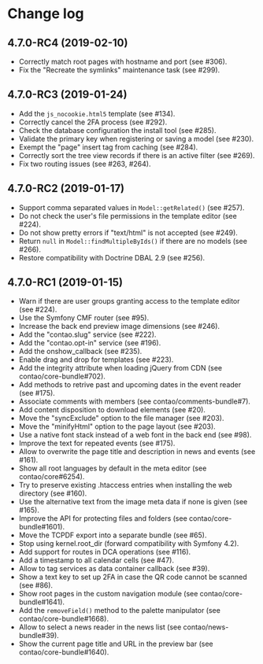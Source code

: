 # Change log

## 4.7.0-RC4 (2019-02-10)

 * Correctly match root pages with hostname and port (see #306).
 * Fix the "Recreate the symlinks" maintenance task (see #299).

## 4.7.0-RC3 (2019-01-24)

 * Add the `js_nocookie.html5` template (see #134).
 * Correctly cancel the 2FA process (see #292).
 * Check the database configuration the install tool (see #285).
 * Validate the primary key when registering or saving a model (see #230).
 * Exempt the "page" insert tag from caching (see #284).
 * Correctly sort the tree view records if there is an active filter (see #269).
 * Fix two routing issues (see #263, #264). 

## 4.7.0-RC2 (2019-01-17)

 * Support comma separated values in `Model::getRelated()` (see #257).
 * Do not check the user's file permissions in the template editor (see #224).
 * Do not show pretty errors if "text/html" is not accepted (see #249).
 * Return `null` in `Model::findMultipleByIds()` if there are no models (see #266).
 * Restore compatibility with Doctrine DBAL 2.9 (see #256).

## 4.7.0-RC1 (2019-01-15)

 * Warn if there are user groups granting access to the template editor (see #224).
 * Use the Symfony CMF router (see #95).
 * Increase the back end preview image dimensions (see #246).
 * Add the "contao.slug" service (see #222).
 * Add the "contao.opt-in" service (see #196).
 * Add the onshow_callback (see #235).
 * Enable drag and drop for templates (see #223).
 * Add the integrity attribute when loading jQuery from CDN (see contao/core-bundle#702).
 * Add methods to retrive past and upcoming dates in the event reader (see #175).
 * Associate comments with members (see contao/comments-bundle#7).
 * Add content disposition to download elements (see #20).
 * Move the "syncExclude" option to the file manager (see #203).
 * Move the "minifyHtml" option to the page layout (see #203).
 * Use a native font stack instead of a web font in the back end (see #98).
 * Improve the text for repeated events (see #175).
 * Allow to overwrite the page title and description in news and events (see #161).
 * Show all root languages by default in the meta editor (see contao/core#6254).
 * Try to preserve existing .htaccess entries when installing the web directory (see #160).
 * Use the alternative text from the image meta data if none is given (see #165).
 * Improve the API for protecting files and folders (see contao/core-bundle#1601).
 * Move the TCPDF export into a separate bundle (see #65).
 * Stop using kernel.root_dir (forward compatibility with Symfony 4.2).
 * Add support for routes in DCA operations (see #116).
 * Add a timestamp to all calendar cells (see #47).
 * Allow to tag services as data container callback (see #39).
 * Show a text key to set up 2FA in case the QR code cannot be scanned (see #86).
 * Show root pages in the custom navigation module (see contao/core-bundle#1641).
 * Add the `removeField()` method to the palette manipulator (see contao/core-bundle#1668).
 * Allow to select a news reader in the news list (see contao/news-bundle#39).
 * Show the current page title and URL in the preview bar (see contao/core-bundle#1640).
